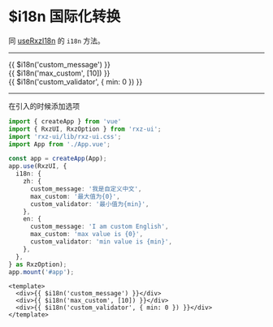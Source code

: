 # $i18n 国际化转换

同 [useRxzI18n](../use/base/userxzi18n.html) 的 `i18n` 方法。

---

<div>{{ $i18n('custom_message') }}</div>
<div>{{ $i18n('max_custom', [10]) }}</div>
<div>{{ $i18n('custom_validator', { min: 0 }) }}</div>

----

在引入的时候添加选项

```ts
import { createApp } from 'vue'
import { RxzUI, RxzOption } from 'rxz-ui';
import 'rxz-ui/lib/rxz-ui.css';
import App from './App.vue';

const app = createApp(App);
app.use(RxzUI, {
  i18n: {
    zh: {
      custom_message: '我是自定义中文',
      max_custom: '最大值为{0}',
      custom_validator: '最小值为{min}',
    },
    en: {
      custom_message: 'I am custom English',
      max_custom: 'max value is {0}',
      custom_validator: 'min value is {min}',
    },
  },
} as RxzOption);
app.mount('#app');
```

```vue
<template>
  <div>{{ $i18n('custom_message') }}</div>
  <div>{{ $i18n('max_custom', [10]) }}</div>
  <div>{{ $i18n('custom_validator', { min: 0 }) }}</div>
</template>
```

